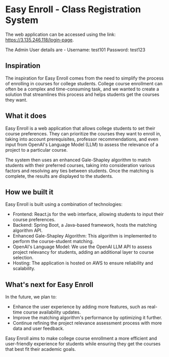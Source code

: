 # Easy Enroll - Class Registration System

The web application can be accessed using the link: https://3.135.246.118/login-page. 

The Admin User details are - Username: test101 Password: test123

## Inspiration

The inspiration for Easy Enroll comes from the need to simplify the process of enrolling in courses for college students. College course enrollment can often be a complex and time-consuming task, and we wanted to create a solution that streamlines this process and helps students get the courses they want.

## What it does

Easy Enroll is a web application that allows college students to set their course preferences. They can prioritize the courses they want to enroll in, taking into account prerequisites, professor recommendations, and even input from OpenAI's Language Model (LLM) to assess the relevance of a project to a particular course.

The system then uses an enhanced Gale-Shapley algorithm to match students with their preferred courses, taking into consideration various factors and resolving any ties between students. Once the matching is complete, the results are displayed to the students.

## How we built it

Easy Enroll is built using a combination of technologies:

- Frontend: React.js for the web interface, allowing students to input their course preferences.
- Backend: Spring Boot, a Java-based framework, hosts the matching algorithm API.
- Enhanced Gale-Shapley Algorithm: This algorithm is implemented to perform the course-student matching.
- OpenAI's Language Model: We use the OpenAI LLM API to assess project relevancy for students, adding an additional layer to course selection.
- Hosting: The application is hosted on AWS to ensure reliability and scalability.

## What's next for Easy Enroll

In the future, we plan to:

- Enhance the user experience by adding more features, such as real-time course availability updates.
- Improve the matching algorithm's performance by optimizing it further.
- Continue refining the project relevance assessment process with more data and user feedback.

Easy Enroll aims to make college course enrollment a more efficient and user-friendly experience for students while ensuring they get the courses that best fit their academic goals.
